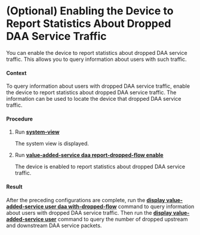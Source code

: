 (Optional) Enabling the Device to Report Statistics About Dropped DAA Service Traffic
=====================================================================================

You can enable the device to report statistics about dropped DAA service traffic. This allows you to query information about users with such traffic.

#### Context

To query information about users with dropped DAA service traffic, enable the device to report statistics about dropped DAA service traffic. The information can be used to locate the device that dropped DAA service traffic.


#### Procedure

1. Run [**system-view**](cmdqueryname=system-view)
   
   
   
   The system view is displayed.
2. Run [**value-added-service daa report-dropped-flow enable**](cmdqueryname=value-added-service+daa+report-dropped-flow+enable)
   
   
   
   The device is enabled to report statistics about dropped DAA service traffic.

#### Result

After the preceding configurations are complete, run the [**display value-added-service user daa with-dropped-flow**](cmdqueryname=display+value-added-service+user+daa+with-dropped-flow) command to query information about users with dropped DAA service traffic. Then run the [**display value-added-service user**](cmdqueryname=display+value-added-service+user) command to query the number of dropped upstream and downstream DAA service packets.